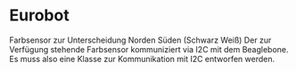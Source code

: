 # Eurobot
Farbsensor zur Unterscheidung Norden Süden (Schwarz Weiß)
Der zur Verfügung stehende Farbsensor kommuniziert via I2C mit dem Beaglebone.
Es muss also eine Klasse zur Kommunikation mit I2C entworfen werden. 
